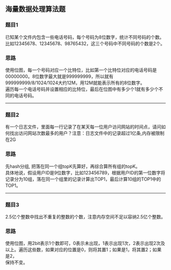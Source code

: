 ## 海量数据处理算法题

### 题目1
已知某个文件内包含一些电话号码，每个号码为8位数字，统计不同号码的个数。
比如12345678、12345678、98765432，这三个号码中不同号码的个数是2个。

### 思路
使用位图，每一个号码对应一个比特位，比如第一个比特位对应的电话号码是00000000。8位数字最大就是999999999，所以就有999999999/8/1024/1024大约12M，用12M就能表示所有的8位数字。  
遍历每一个电话号码并设置相应的比特位，最后在位图中有多少个1就有多少个不同的电话号码。

---

### 题目2
有一个日志文件，里面每一行记录了在某天每一位用户访问网站的时间点，请问如何找出访问网站次数最多的用户？注意：日志文件中的记录超过1亿条,内存被限制在2G

### 思路
先hash分组, 把落在同一个组topK先算好，再综合算所有组的topK。  
具体地说，假设用户ID是9位数字，比如123456789，根据用户ID的第一位数字将记录分为10组，落在同一个组里的记录计算出TOP1，最后计算10组的TOP1中的TOP1。

---

### 题目3

2.5亿个整数中找出不重复的整数的个数，注意内存空间不足以容纳2.5亿个整数。

### 思路
使用位图，用2bit表示1个数即可，0表示未出现，1表示出现1次，2表示出现2次及以上。遍历这些数，如果对应的位置是0，则将其置1；如果是1，将其置2；如果是2，  
保持不变。
